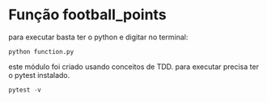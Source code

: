 # Função football_points

para executar basta ter o python e digitar no terminal:
```commandline
python function.py 
```
este módulo foi criado usando conceitos de TDD.
para executar precisa ter o pytest instalado.
```python
pytest -v
```